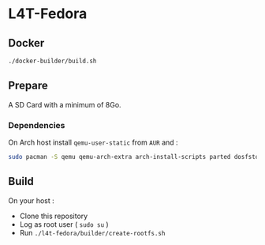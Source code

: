 # L4T-Fedora

## Docker

```sh
./docker-builder/build.sh
```

## Prepare

A SD Card with a minimum of 8Go.

### Dependencies

On Arch host install `qemu-user-static` from `AUR` and :

```sh
sudo pacman -S qemu qemu-arch-extra arch-install-scripts parted dosfstools wget libarchive lvm2 multipath-tools p7zip
```

## Build

On your host :

- Clone this repository
- Log as root user ( `sudo su` )
- Run `./l4t-fedora/builder/create-rootfs.sh`